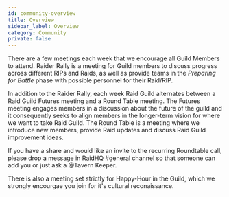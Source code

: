 ```yaml
---
id: community-overview
title: Overview
sidebar_label: Overview
category: Community
private: false
---
```


There are a few meetings each week that we encourage all Guild Members to attend. Raider Rally is a meeting for Guild members to discuss progress across different RIPs and Raids, as well as provide teams in the _Preparing for Battle_ phase with possible personnel for their Raid/RIP.

In addition to the Raider Rally, each week Raid Guild alternates between a Raid Guild Futures meeting and a Round Table meeting. The Futures meeting engages members in a discussion about the future of the guild and it consequently seeks to align members in the longer-term vision for where we want to take Raid Guild. The Round Table is a meeting where we introduce new members, provide Raid updates and discuss Raid Guild improvement ideas.

If you have a share and would like an invite to the recurring Roundtable call, please drop a message in RaidHQ <span class='channels'>#general</span> channel so that someone can add you or just ask a @Tavern Keeper.

There is also a meeting set strictly for Happy-Hour in the Guild, which we strongly encourgae you join for it's cultural reconaissance.
